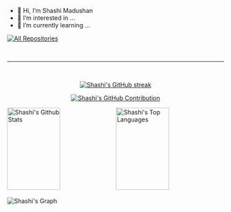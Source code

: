 - 👋 Hi, I’m Shashi Madushan
- 👀 I’m interested in ...
- 🌱 I’m currently learning ...



<p align="left">
  <a href="https://github.com/Shashi-Madushan?tab=repositories" target="_blank"><img alt="All Repositories" title="All Repositories" src="https://img.shields.io/badge/-All%20Repos-2962FF?style=for-the-badge&logo=koding&logoColor=white"/></a>
</p>

<br/>
<hr/>
<br/>

<p align="center">
  <a href="https://github.com/Shashi-Madushan">
    <img src="https://github-readme-streak-stats.herokuapp.com/?user=Shashi-Madushan&theme=radical&border=7F3FBF&background=0D1117" alt="Shashi's GitHub streak"/>
  </a>
</p>

<p align="center">
  <a href="https://github.com/Shashi-Madushan">
    <img src="https://github-profile-summary-cards.vercel.app/api/cards/profile-details?username=Shashi-Madushan&theme=radical" alt="Shashi's GitHub Contribution"/>
  </a>
</p>

<a> 
    <a href="https://github.com/Shashi-Madushan"><img alt="Shashi's Github Stats" src="https://denvercoder1-github-readme-stats.vercel.app/api?username=Shashi-Madushan&show_icons=true&count_private=true&theme=react&border_color=7F3FBF&bg_color=0D1117&title_color=F85D7F&icon_color=F8D866" height="192px" width="49.5%"/></a>
  <a href="https://github.com/Shashi-Madushan"><img alt="Shashi's Top Languages" src="https://denvercoder1-github-readme-stats.vercel.app/api/top-langs/?username=Shashi-Madushan&langs_count=8&layout=compact&theme=react&border_color=7F3FBF&bg_color=0D1117&title_color=F85D7F&icon_color=F8D866" height="192px" width="49.5%"/></a>
  <br/>
</a>


![Shashi's Graph](https://github-readme-activity-graph.vercel.app/graph?username=Shashi-Madushan&custom_title=Shashi%20Madushan's%20GitHub%20Activity%20Graph&bg_color=0D1117&color=7F3FBF&line=7F3FBF&point=7F3FBF&area_color=FFFFFF&title_color=FFFFFF&area=true)
  
